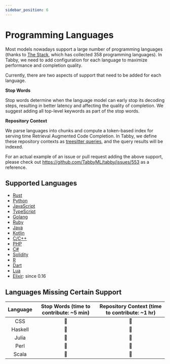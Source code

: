 ```yaml
---
sidebar_position: 6
---
```


# Programming Languages

Most models nowadays support a large number of programming languages (thanks to [The Stack](https://huggingface.co/datasets/bigcode/the-stack), which has collected 358 programming languages).
In Tabby, we need to add configuration for each language to maximize performance and completion quality.

Currently, there are two aspects of support that need to be added for each language.

**Stop Words**

Stop words determine when the language model can early stop its decoding steps, resulting in better latency and affecting the quality of completion. We suggest adding all top-level keywords as part of the stop words.

**Repository Context**

We parse languages into chunks and compute a token-based index for serving time Retrieval Augmented Code Completion. In Tabby, we define these repository contexts as [treesitter queries](https://tree-sitter.github.io/tree-sitter/using-parsers#query-syntax), and the query results will be indexed.

For an actual example of an issue or pull request adding the above support, please check out https://github.com/TabbyML/tabby/issues/553 as a reference.

## Supported Languages

* [Rust](https://www.rust-lang.org/)
* [Python](https://www.python.org/)
* [JavaScript](https://developer.mozilla.org/en-US/docs/Web/JavaScript)
* [TypeScript](https://www.typescriptlang.org/)
* [Golang](https://go.dev/)
* [Ruby](https://www.ruby-lang.org/)
* [Java](https://www.java.com/)
* [Kotlin](https://www.kotlinlang.org/)
* [C/C++](https://cplusplus.com/)
* [PHP](https://www.php.net/)
* [C#](https://learn.microsoft.com/en-us/dotnet/csharp/)
* [Solidity](https://soliditylang.org/)
* [R](https://www.r-project.org/)
* [Dart](https://dart.dev/)
* [Lua](https://www.lua.org)
* [Elixir](https://elixir-lang.org): since 0.16

## Languages Missing Certain Support

| Language | Stop Words (time to contribute: ~5 min) | Repository Context (time to contribute: ~1 hr) |
| :------: | :-------------------------------------: | :--------------------------------------------: |
|   CSS    |                    🚫                    |                       🚫                        |
| Haskell  |                    🚫                    |                       🚫                        |
|  Julia   |                    🚫                    |                       🚫                        |
|   Perl   |                    🚫                    |                       🚫                        |
|  Scala   |                    🚫                    |                       🚫                        |

